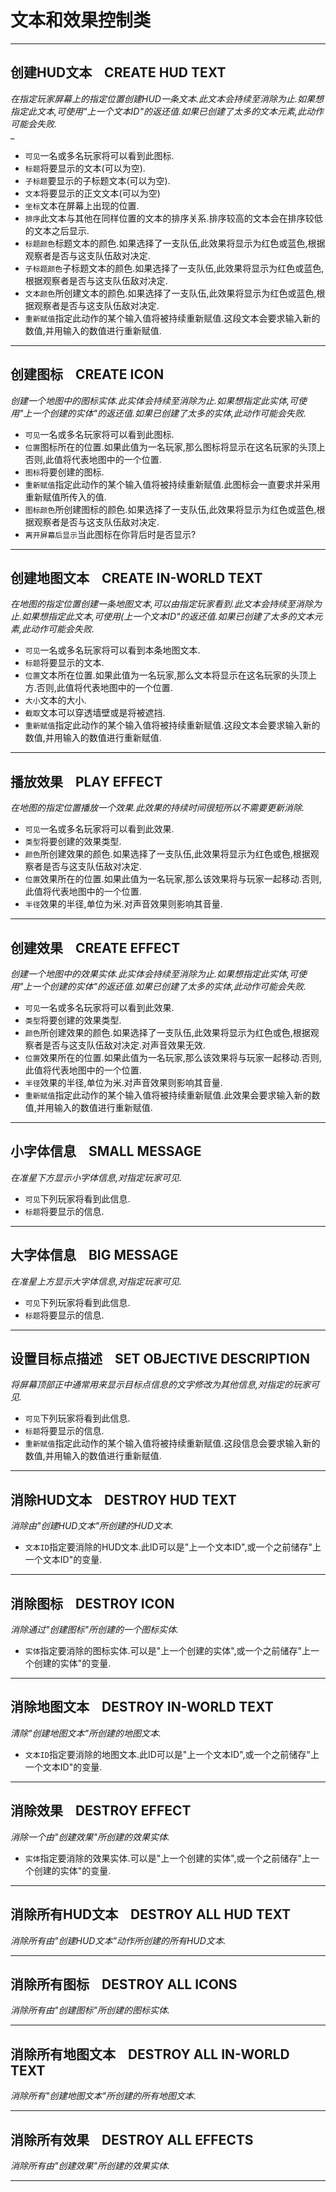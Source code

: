 # 文本和效果控制类

---

## 创建HUD文本    CREATE HUD TEXT

_在指定玩家屏幕上的指定位置创建HUD一条文本.此文本会持续至消除为止.如果想指定此文本,可使用"上一个文本ID"的返还值.如果已创建了太多的文本元素,此动作可能会失败._<br />_

- `可见`一名或多名玩家将可以看到此图标.
- `标题`将要显示的文本(可以为空).
- `子标题`要显示的子标题文本(可以为空).
- `文本`将要显示的正文文本(可以为空)
- `坐标`文本在屏幕上出现的位置.
- `排序`此文本与其他在同样位置的文本的排序关系.排序较高的文本会在排序较低的文本之后显示.
- `标题颜色`标题文本的颜色.如果选择了一支队伍,此效果将显示为红色或蓝色,根据观察者是否与这支队伍敌对决定.
- `子标题颜色`子标题文本的颜色.如果选择了一支队伍,此效果将显示为红色或蓝色,根据观察者是否与这支队伍敌对决定.
- `文本颜色`所创建文本的颜色.如果选择了一支队伍,此效果将显示为红色或蓝色,根据观察者是否与这支队伍敌对决定.
- `重新赋值`指定此动作的某个输入值将被持续重新赋值.这段文本会要求输入新的数值,并用输入的数值进行重新赋值.<br />

---

## 创建图标    CREATE ICON

_创建一个地图中的图标实体.此实体会持续至消除为止.如果想指定此实体,可使用"上一个创建的实体"的返还值.如果已创建了太多的实体,此动作可能会失败._

- `可见`一名或多名玩家将可以看到此图标.
- `位置`图标所在的位置.如果此值为一名玩家,那么图标将显示在这名玩家的头顶上否则,此值将代表地图中的一个位置.
- `图标`将要创建的图标.
- `重新赋值`指定此动作的某个输入值将被持续重新赋值.此图标会一直要求并采用重新赋值所传入的值.
- `图标颜色`所创建图标的颜色.如果选择了一支队伍,此效果将显示为红色或蓝色,根据观察者是否与这支队伍敌对决定.
- `离开屏幕后显示`当此图标在你背后时是否显示?<br />

---

## 创建地图文本    CREATE IN-WORLD TEXT

_在地图的指定位置创建一条地图文本,可以由指定玩家看到.此文本会持续至消除为止.如果想指定此文本,可使用(上一个文本ID"的返还值.如果已创建了太多的文本元素,此动作可能会失败._

- `可见`一名或多名玩家将可以看到本条地图文本.
- `标题`将要显示的文本.
- `位置`文本所在位置.如果此值为一名玩家,那么文本将显示在这名玩家的头顶上方.否则,此值将代表地图中的一个位置.
- `大小`文本的大小.
- `截取`文本可以穿透墙壁或是将被遮挡.
- `重新赋值`指定此动作的某个输入值将被持续重新赋值.这段文本会要求输入新的数值,并用输入的数值进行重新赋值.<br />

---

## 播放效果    PLAY EFFECT

_在地图的指定位置播放一个效果.此效果的持续时间很短所以不需要更新消除._

- `可见`一名或多名玩家将可以看到此效果.
- `类型`将要创建的效果类型.
- `颜色`所创建效果的颜色.如果选择了一支队伍,此效果将显示为红色或色,根据观察者是否与这支队伍敌对决定.
- `位置`效果所在的位置.如果此值为一名玩家,那么该效果将与玩家一起移动.否则,此值将代表地图中的一个位置.
- `半径`效果的半径,单位为米.对声音效果则影响其音量.<br />

---

## 创建效果    CREATE EFFECT

_创建一个地图中的效果实体.此实体会持续至消除为止.如果想指定此实体,可使用"上一个创建的实体"的返还值.如果已创建了太多的实体,此动作可能会失败._

- `可见`一名或多名玩家将可以看到此效果.
- `类型`将要创建的效果类型.
- `颜色`所创建效果的颜色.如果选择了一支队伍,此效果将显示为红色或色,根据观察者是否与这支队伍敌对决定.对声音效果无效.
- `位置`效果所在的位置.如果此值为一名玩家,那么该效果将与玩家一起移动.否则,此值将代表地图中的一个位置.
- `半径`效果的半径,单位为米.对声音效果则影响其音量.
- `重新赋值`指定此动作的某个输入值将被持续重新赋值.此效果会要求输入新的数值,并用输入的数值进行重新赋值.<br />

---

## 小字体信息    SMALL MESSAGE

_在准星下方显示小字体信息,对指定玩家可见._

- `可见`下列玩家将看到此信息.
- `标题`将要显示的信息.<br />

---

## 大字体信息    BIG MESSAGE

_在准星上方显示大字体信息,对指定玩家可见._

- `可见`下列玩家将看到此信息.
- `标题`将要显示的信息.<br />

---

## 设置目标点描述    SET OBJECTIVE DESCRIPTION

_将屏幕顶部正中通常用来显示目标点信息的文字修改为其他信息,对指定的玩家可见._

- `可见`下列玩家将看到此信息.
- `标题`将要显示的信息.
- `重新赋值`指定此动作的某个输入值将被持续重新赋值.这段信息会要求输入新的数值,并用输入的数值进行重新赋值.

---

## 消除HUD文本    DESTROY HUD TEXT

_消除由"创建HUD文本"所创建的HUD文本._

- `文本ID`指定要消除的HUD文本.此ID可以是"上一个文本ID",或一个之前储存"上一个文本ID"的变量.<br />

---

## 消除图标    DESTROY ICON

_消除通过"创建图标"所创建的一个图标实体._

- `实体`指定要消除的图标实体.可以是"上一个创建的实体",或一个之前储存"上一个创建的实体"的变量.<br />

---

## 消除地图文本    DESTROY IN-WORLD TEXT

_清除"创建地图文本"所创建的地图文本._

- `文本ID`指定要消除的地图文本.此ID可以是"上一个文本ID",或一个之前储存"上一个文本ID"的变量.<br />

---

## 消除效果    DESTROY EFFECT

_消除一个由"创建效果"所创建的效果实体._

- `实体`指定要消除的效果实体.可以是"上一个创建的实体",或一个之前储存"上一个创建的实体"的变量.<br />

---

## 消除所有HUD文本    DESTROY ALL HUD TEXT

_消除所有由"创建HUD文本"动作所创建的所有HUD文本._<br />

---

## 消除所有图标    DESTROY ALL ICONS

_消除所有由"创建图标"所创建的图标实体._<br />

---

## 消除所有地图文本    DESTROY ALL IN-WORLD TEXT

_消除所有"创建地图文本"所创建的所有地图文本._<br />

---

## 消除所有效果    DESTROY ALL EFFECTS

_消除所有由"创建效果"所创建的效果实体._<br />

---

